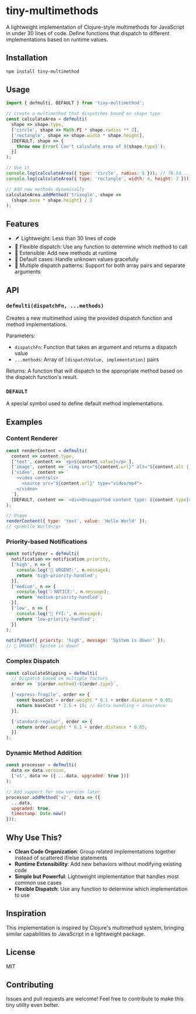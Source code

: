 # tiny-multimethods

A lightweight implementation of Clojure-style multimethods for JavaScript in under 30 lines of code. Define functions that dispatch to different implementations based on runtime values.

## Installation

```bash
npm install tiny-multimethod
```

## Usage

```javascript
import { defmulti, DEFAULT } from 'tiny-multimethod';

// Create a multimethod that dispatches based on shape type
const calculateArea = defmulti(
  shape => shape.type,
  ['circle', shape => Math.PI * shape.radius ** 2],
  ['rectangle', shape => shape.width * shape.height],
  [DEFAULT, shape => {
    throw new Error(`Can't calculate area of ${shape.type}`);
  }]
);

// Use it
console.log(calculateArea({ type: 'circle', radius: 5 })); // 78.54...
console.log(calculateArea({ type: 'rectangle', width: 4, height: 3 })); // 12

// Add new methods dynamically
calculateArea.addMethod('triangle', shape =>
  (shape.base * shape.height) / 2
);
```

## Features

- 🪶 Lightweight: Less than 30 lines of code
- 🎯 Flexible dispatch: Use any function to determine which method to call
- 🔌 Extensible: Add new methods at runtime
- 🛟 Default cases: Handle unknown values gracefully
- 🧩 Multiple dispatch patterns: Support for both array pairs and separate arguments

## API

### `defmulti(dispatchFn, ...methods)`

Creates a new multimethod using the provided dispatch function and method implementations.

Parameters:
- `dispatchFn`: Function that takes an argument and returns a dispatch value
- `...methods`: Array of `[dispatchValue, implementation]` pairs

Returns: A function that will dispatch to the appropriate method based on the dispatch function's result.

### `DEFAULT`

A special symbol used to define default method implementations.

## Examples

### Content Renderer

```javascript
const renderContent = defmulti(
  content => content.type,
  ['text', content => `<p>${content.value}</p>`],
  ['image', content => `<img src="${content.url}" alt="${content.alt || ''}">`],
  ['video', content => `
    <video controls>
      <source src="${content.url}" type="video/mp4">
    </video>
  `],
  [DEFAULT, content => `<div>Unsupported content type: ${content.type}</div>`]
);

// Usage
renderContent({ type: 'text', value: 'Hello World' });
// <p>Hello World</p>
```

### Priority-based Notifications

```javascript
const notifyUser = defmulti(
  notification => notification.priority,
  ['high', n => {
    console.log('🚨 URGENT:', n.message);
    return 'high-priority-handled';
  }],
  ['medium', n => {
    console.log('ℹ️ NOTICE:', n.message);
    return 'medium-priority-handled';
  }],
  ['low', n => {
    console.log('📝 FYI:', n.message);
    return 'low-priority-handled';
  }]
);

notifyUser({ priority: 'high', message: 'System is down!' });
// 🚨 URGENT: System is down!
```

### Complex Dispatch

```javascript
const calculateShipping = defmulti(
  // Dispatch based on multiple factors
  order => `${order.method}-${order.type}`,

  ['express-fragile', order => {
    const baseCost = order.weight * 0.1 + order.distance * 0.05;
    return baseCost * 2.5 + 15; // Extra handling + insurance
  }],

  ['standard-regular', order => {
    return order.weight * 0.1 + order.distance * 0.05;
  }]
);
```

### Dynamic Method Addition

```javascript
const processor = defmulti(
  data => data.version,
  ['v1', data => ({ ...data, upgraded: true })]
);

// Add support for new version later
processor.addMethod('v2', data => ({
  ...data,
  upgraded: true,
  timestamp: Date.now()
}));
```

## Why Use This?

- **Clean Code Organization**: Group related implementations together instead of scattered if/else statements
- **Runtime Extensibility**: Add new behaviors without modifying existing code
- **Simple but Powerful**: Lightweight implementation that handles most common use cases
- **Flexible Dispatch**: Use any function to determine which implementation to use

## Inspiration

This implementation is inspired by Clojure's multimethod system, bringing similar capabilities to JavaScript in a lightweight package.

## License

MIT

## Contributing

Issues and pull requests are welcome! Feel free to contribute to make this tiny utility even better.
